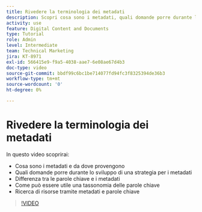 ```yaml
---
title: Rivedere la terminologia dei metadati
description: Scopri cosa sono i metadati, quali domande porre durante lo sviluppo di una strategia per i metadati e altro ancora in [!UICONTROL Workfront DAM].
activity: use
feature: Digital Content and Documents
type: Tutorial
role: Admin
level: Intermediate
team: Technical Marketing
jira: KT-8971
exl-id: 566415e9-f9a5-4038-aae7-6e08ae67d4b3
doc-type: video
source-git-commit: bbdf99c6bc1be714077fd94fc3f8325394de36b3
workflow-type: tm+mt
source-wordcount: '0'
ht-degree: 0%

---
```


# Rivedere la terminologia dei metadati

In questo video scoprirai:

* Cosa sono i metadati e da dove provengono
* Quali domande porre durante lo sviluppo di una strategia per i metadati
* Differenza tra le parole chiave e i metadati
* Come può essere utile una tassonomia delle parole chiave
* Ricerca di risorse tramite metadati e parole chiave

>[!VIDEO](https://video.tv.adobe.com/v/335234/?quality=12&learn=on&enablevpops=1)
